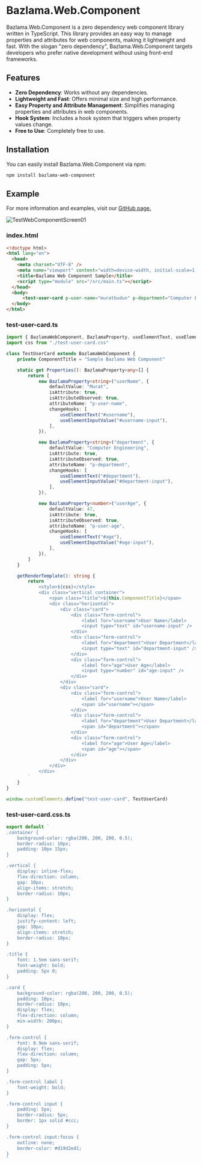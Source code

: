 # Bazlama.Web.Component

Bazlama.Web.Component is a zero dependency web component library written in TypeScript. This library provides an easy way to manage properties and attributes for web components, making it lightweight and fast. With the slogan "zero dependency", Bazlama.Web.Component targets developers who prefer native development without using front-end frameworks.

## Features

- **Zero Dependency**: Works without any dependencies.
- **Lightweight and Fast**: Offers minimal size and high performance.
- **Easy Property and Attribute Management**: Simplifies managing properties and attributes in web components.
- **Hook System**: Includes a hook system that triggers when property values change.
- **Free to Use**: Completely free to use.

## Installation

You can easily install Bazlama.Web.Component via npm:

```bash
npm install bazlama-web-component
```

## Example
For more information and examples, visit our [GitHub page.](https://github.com/MuratBudun/Bazlama.Web.Component)



![TestWebComponentScreen01](https://github.com/user-attachments/assets/b8a7a668-d13b-444f-a2df-ca0ddbe12d23)

### index.html
```html
<!doctype html>
<html lang="en">
  <head>
    <meta charset="UTF-8" />
    <meta name="viewport" content="width=device-width, initial-scale=1.0" />
    <title>Bazlama Web Component Sample</title>
    <script type="module" src="/src/main.ts"></script>
  </head>
  <body>
      <test-user-card p-user-name="muratbudun" p-department="Computer Engineering" p-user-age="47"/>
  </body>
</html>
```

### test-user-card.ts
```typescript
import { BazlamaWebComponent, BazlamaProperty, useElementText, useElementInputValue, ShadowRootMode } from "bazlama-web-component"
import css from "./test-user-card.css"

class TestUserCard extends BazlamaWebComponent {
    private ComponentTitle = "Sample Bazlama Web Component"

    static get Properties(): BazlamaProperty<any>[] {
        return [
            new BazlamaProperty<string>("userName", {
                defaultValue: "Murat",
                isAttribute: true,
                isAttributeObserved: true,
                attributeName: "p-user-name",
                changeHooks: [
                    useElementText("#username"),
                    useElementInputValue("#username-input"),
                ],
            }),

            new BazlamaProperty<string>("department", {
                defaultValue: "Computer Engineering",
                isAttribute: true,
                isAttributeObserved: true,
                attributeName: "p-department",
                changeHooks: [
                    useElementText("#department"),
                    useElementInputValue("#department-input"),
                ],
            }),

            new BazlamaProperty<number>("userAge", {
                defaultValue: 47,
                isAttribute: true,
                isAttributeObserved: true,
                attributeName: "p-user-age",
                changeHooks: [
                    useElementText("#age"),
                    useElementInputValue("#age-input"),
                ],
            }),
        ]
    }

    getRenderTemplate(): string {
        return `
            <style>${css}</style>
            <div class="vertical container">
                <span class="title">${this.ComponentTitle}</span>
                <div class="horizontal">
                    <div class="card">
                        <div class="form-control">
                            <label for="username">User Name</label>
                            <input type="text" id="username-input" />
                        </div>
                        <div class="form-control">
                            <label for="department">User Department</label>
                            <input type="text" id="department-input" />
                        </div>
                        <div class="form-control">
                            <label for="age">User Age</label>
                            <input type="number" id="age-input" />
                        </div>
                    </div>
                    <div class="card">
                        <div class="form-control">
                            <label for="username">User Name</label>
                            <span id="username"></span>
                        </div>
                        <div class="form-control">
                            <label for="department">User Department</label>
                            <span id="department"></span>
                        </div>
                        <div class="form-control">
                            <label for="age">User Age</label>
                            <span id="age"></span>
                        </div>
                    </div>
                </div>
            </div>
        `
    }
}

window.customElements.define("test-user-card", TestUserCard) 
```

### test-user-card.css.ts
```typescript
export default `
.container {
    background-color: rgba(200, 200, 200, 0.5);
    border-radius: 10px;
    padding: 10px 15px;
}

.vertical {
    display: inline-flex;
    flex-direction: column;
    gap: 10px;
    align-items: stretch;
    border-radius: 10px;
}

.horizontal {
    display: flex;
    justify-content: left;
    gap: 10px;
    align-items: stretch;
    border-radius: 10px;
}

.title {
    font: 1.5em sans-serif;
    font-weight: bold;
    padding: 5px 0;
}

.card {
    background-color: rgba(200, 200, 200, 0.5);
    padding: 10px;
    border-radius: 10px;
    display: flex;
    flex-direction: column;
    min-width: 200px;
}

.form-control {
    font: 0.9em sans-serif;
    display: flex;
    flex-direction: column;
    gap: 5px;
    padding: 5px;
}

.form-control label {
    font-weight: bold;
}

.form-control input {
    padding: 5px;
    border-radius: 5px;
    border: 1px solid #ccc;
}

.form-control input:focus {
    outline: none;
    border-color: #d19d2ed1;
}
`
```